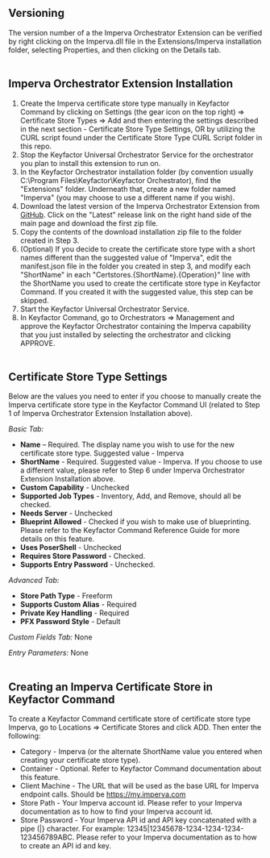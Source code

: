 ﻿<!-- add integration specific information below -->
## Versioning

The version number of a the Imperva Orchestrator Extension can be verified by right clicking on the Imperva.dll file in the Extensions/Imperva installation folder, selecting Properties, and then clicking on the Details tab.
&nbsp;  
&nbsp; 
## Imperva Orchestrator Extension Installation
1. Create the Imperva certificate store type manually in Keyfactor Command by clicking on Settings (the gear icon on the top right) => Certificate Store Types => Add and then entering the settings described in the next section - Certificate Store Type Settings, OR by utilizing the CURL script found under the Certificate Store Type CURL Script folder in this repo. 
2. Stop the Keyfactor Universal Orchestrator Service for the orchestrator you plan to install this extension to run on.
3. In the Keyfactor Orchestrator installation folder (by convention usually C:\Program Files\Keyfactor\Keyfactor Orchestrator), find the "Extensions" folder. Underneath that, create a new folder named "Imperva" (you may choose to use a different name if you wish).
4. Download the latest version of the Imperva Orchestrator Extension from [GitHub](https://github.com/Keyfactor/imperva-orchestrator).  Click on the "Latest" release link on the right hand side of the main page and download the first zip file.
5. Copy the contents of the download installation zip file to the folder created in Step 3.
6. (Optional) If you decide to create the certificate store type with a short names different than the suggested value of "Imperva", edit the manifest.json file in the folder you created in step 3, and modify each "ShortName" in each "Certstores.{ShortName}.{Operation}" line with the ShortName you used to create the certificate store type in Keyfactor Command.  If you created it with the suggested value, this step can be skipped.
7. Start the Keyfactor Universal Orchestrator Service.
8. In Keyfactor Command, go to Orchestrators => Management and approve the Keyfactor Orchestrator containing the Imperva capability that you just installed by selecting the orchestrator and clicking APPROVE.
&nbsp;  
&nbsp;  
## Certificate Store Type Settings
Below are the values you need to enter if you choose to manually create the Imperva certificate store type in the Keyfactor Command UI (related to Step 1 of Imperva Orchestrator Extension Installation above).  

*Basic Tab:*
- **Name** – Required. The display name you wish to use for the new certificate store type.  Suggested value - Imperva
- **ShortName** - Required. Suggested value - Imperva.  If you choose to use a different value, please refer to Step 6 under Imperva Orchestrator Extension Installation above.
- **Custom Capability** - Unchecked
- **Supported Job Types** - Inventory, Add, and Remove, should all be checked.
- **Needs Server** - Unchecked
- **Blueprint Allowed** - Checked if you wish to make use of blueprinting.  Please refer to the Keyfactor Command Reference Guide for more details on this feature.
- **Uses PoserShell** - Unchecked
- **Requires Store Password** - Checked.
- **Supports Entry Password** - Unchecked.  

*Advanced Tab:*  
- **Store Path Type** - Freeform
- **Supports Custom Alias** - Required
- **Private Key Handling** - Required
- **PFX Password Style** - Default  

*Custom Fields Tab:*
None

*Entry Parameters:*
None
&nbsp;  
&nbsp;  
## Creating an Imperva Certificate Store in Keyfactor Command  
To create a Keyfactor Command certificate store of certificate store type Imperva, go to Locations => Certificate Stores and click ADD.  Then enter the following:  
- Category - Imperva (or the alternate ShortName value you entered when creating your certificate store type).
- Container - Optional.  Refer to Keyfactor Command documentation about this feature.
- Client Machine - The URL that will be used as the base URL for Imperva endpoint calls.  Should be https://my.imperva.com
- Store Path - Your Imperva account id.  Please refer to your Imperva documentation as to how to find your Imperva account id.
- Store Password - Your Imperva API id and API key concatenated with a pipe (|} character.  For example: 12345|12345678-1234-1234-1234-123456789ABC.  Please refer to your Imperva documentation as to how to create an API id and key.
